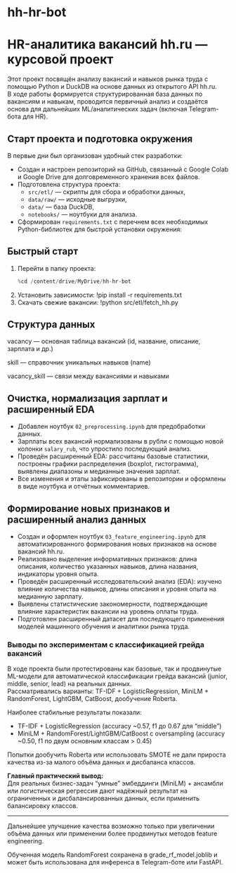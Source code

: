 # hh-hr-bot
# HR-аналитика вакансий hh.ru — курсовой проект

Этот проект посвящён анализу вакансий и навыков рынка труда с помощью Python и DuckDB на основе данных из открытого API hh.ru.  
В ходе работы формируется структурированная база данных по вакансиям и навыкам, проводится первичный анализ и создаётся основа для дальнейших ML/аналитических задач (включая Telegram-бота для HR).

## Старт проекта и подготовка окружения

В первые дни был организован удобный стек разработки:
- Создан и настроен репозиторий на GitHub, связанный с Google Colab и Google Drive для долговременного хранения всех файлов.
- Подготовлена структура проекта:
  - `src/etl/` — скрипты для сбора и обработки данных,
  - `data/raw/` — исходные выгрузки,
  - `data/` — база DuckDB,
  - `notebooks/` — ноутбуки для анализа.
- Сформирован `requirements.txt` с перечнем всех необходимых Python-библиотек для быстрой установки окружения:
 
 ## Быстрый старт

1. Перейти в папку проекта:
   ```python
   %cd /content/drive/MyDrive/hh-hr-bot
2. Установить зависимости:
 !pip install -r requirements.txt
3. Скачать свежие вакансии:
 !python src/etl/fetch_hh.py

## Структура данных
vacancy — основная таблица вакансий (id, название, описание, зарплата и др.)

skill — справочник уникальных навыков (name)

vacancy_skill — связи между вакансиями и навыками

## Очистка, нормализация зарплат и расширенный EDA

- Добавлен ноутбук `02_preprocessing.ipynb` для предобработки данных.
- Зарплаты всех вакансий нормализованы в рубли с помощью новой колонки `salary_rub`, что упростило последующий анализ.
- Проведён расширенный EDA: рассчитаны базовые статистики, построены графики распределения (boxplot, гистограмма), выявлены диапазоны и медианные значения зарплат.
- Все изменения и этапы зафиксированы в репозитории и оформлены в виде ноутбука и отчётных комментариев.

## Формирование новых признаков и расширенный анализ данных

- Создан и оформлен ноутбук `03_feature_engineering.ipynb` для автоматизированного формирования новых признаков на основе вакансий hh.ru.
- Реализовано выделение информативных признаков: длина описания, количество указанных навыков, длина названия, индикаторы уровня опыта.
- Проведён расширенный исследовательский анализ (EDA): изучено влияние количества навыков, длины описания и уровня опыта на медианную зарплату.
- Выявлены статистические закономерности, подтверждающие влияние характеристик вакансии на уровень оплаты труда.
- Подготовлен расширенный датасет для последующего применения моделей машинного обучения и аналитики рынка труда.

### Выводы по экспериментам с классификацией грейда вакансий

В ходе проекта были протестированы как базовые, так и продвинутые ML-модели для автоматической классификации грейда вакансий (junior, middle, senior, lead) на реальных данных.  
Рассматривались варианты: TF-IDF + LogisticRegression, MiniLM + RandomForest, LightGBM, CatBoost, дообучение Roberta.

Наиболее стабильные результаты показали:
- TF-IDF + LogisticRegression (accuracy ~0.57, f1 до 0.67 для “middle”)
- MiniLM + RandomForest/LightGBM/CatBoost с oversampling (accuracy ~0.50, f1 по двум основным классам > 0.45)

Попытки дообучить Roberta или использовать SMOTE не дали прироста качества из-за малого объёма данных и дисбаланса классов.

**Главный практический вывод:**  
Для реальных бизнес-задач “умные” эмбеддинги (MiniLM) + ансамбли или логистическая регрессия дают надёжный результат на ограниченных и дисбалансированных данных, если применить балансировку классов.

---

Дальнейшее улучшение качества возможно только при увеличении объёма данных или применении более продвинутых методов feature engineering.

Обученная модель RandomForest сохранена в grade_rf_model.joblib и может быть использована для инференса в Telegram-боте или FastAPI.


